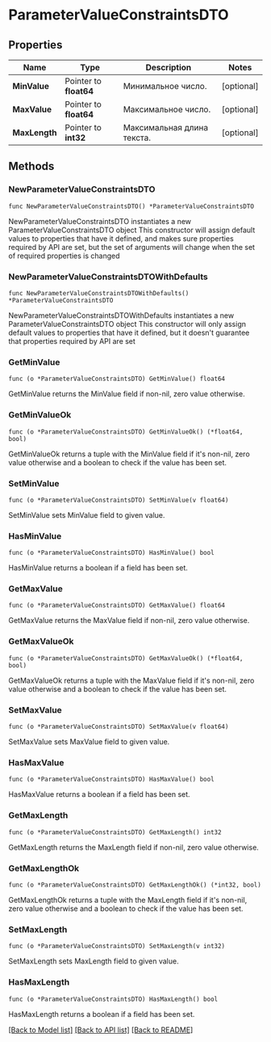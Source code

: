 # ParameterValueConstraintsDTO

## Properties

Name | Type | Description | Notes
------------ | ------------- | ------------- | -------------
**MinValue** | Pointer to **float64** | Минимальное число. | [optional] 
**MaxValue** | Pointer to **float64** | Максимальное число. | [optional] 
**MaxLength** | Pointer to **int32** | Максимальная длина текста. | [optional] 

## Methods

### NewParameterValueConstraintsDTO

`func NewParameterValueConstraintsDTO() *ParameterValueConstraintsDTO`

NewParameterValueConstraintsDTO instantiates a new ParameterValueConstraintsDTO object
This constructor will assign default values to properties that have it defined,
and makes sure properties required by API are set, but the set of arguments
will change when the set of required properties is changed

### NewParameterValueConstraintsDTOWithDefaults

`func NewParameterValueConstraintsDTOWithDefaults() *ParameterValueConstraintsDTO`

NewParameterValueConstraintsDTOWithDefaults instantiates a new ParameterValueConstraintsDTO object
This constructor will only assign default values to properties that have it defined,
but it doesn't guarantee that properties required by API are set

### GetMinValue

`func (o *ParameterValueConstraintsDTO) GetMinValue() float64`

GetMinValue returns the MinValue field if non-nil, zero value otherwise.

### GetMinValueOk

`func (o *ParameterValueConstraintsDTO) GetMinValueOk() (*float64, bool)`

GetMinValueOk returns a tuple with the MinValue field if it's non-nil, zero value otherwise
and a boolean to check if the value has been set.

### SetMinValue

`func (o *ParameterValueConstraintsDTO) SetMinValue(v float64)`

SetMinValue sets MinValue field to given value.

### HasMinValue

`func (o *ParameterValueConstraintsDTO) HasMinValue() bool`

HasMinValue returns a boolean if a field has been set.

### GetMaxValue

`func (o *ParameterValueConstraintsDTO) GetMaxValue() float64`

GetMaxValue returns the MaxValue field if non-nil, zero value otherwise.

### GetMaxValueOk

`func (o *ParameterValueConstraintsDTO) GetMaxValueOk() (*float64, bool)`

GetMaxValueOk returns a tuple with the MaxValue field if it's non-nil, zero value otherwise
and a boolean to check if the value has been set.

### SetMaxValue

`func (o *ParameterValueConstraintsDTO) SetMaxValue(v float64)`

SetMaxValue sets MaxValue field to given value.

### HasMaxValue

`func (o *ParameterValueConstraintsDTO) HasMaxValue() bool`

HasMaxValue returns a boolean if a field has been set.

### GetMaxLength

`func (o *ParameterValueConstraintsDTO) GetMaxLength() int32`

GetMaxLength returns the MaxLength field if non-nil, zero value otherwise.

### GetMaxLengthOk

`func (o *ParameterValueConstraintsDTO) GetMaxLengthOk() (*int32, bool)`

GetMaxLengthOk returns a tuple with the MaxLength field if it's non-nil, zero value otherwise
and a boolean to check if the value has been set.

### SetMaxLength

`func (o *ParameterValueConstraintsDTO) SetMaxLength(v int32)`

SetMaxLength sets MaxLength field to given value.

### HasMaxLength

`func (o *ParameterValueConstraintsDTO) HasMaxLength() bool`

HasMaxLength returns a boolean if a field has been set.


[[Back to Model list]](../README.md#documentation-for-models) [[Back to API list]](../README.md#documentation-for-api-endpoints) [[Back to README]](../README.md)


